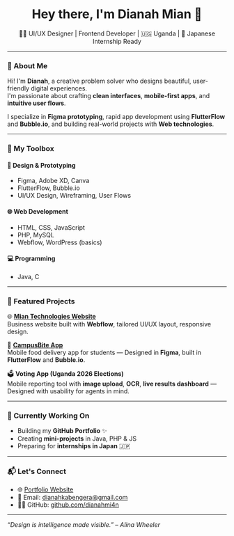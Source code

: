<h1 align="center">Hey there, I'm Dianah Mian 👋</h1>

<p align="center">
  👩‍💻 UI/UX Designer | Frontend Developer | 🇺🇬 Uganda | 🌸 Japanese Internship Ready
</p>

---

### 🌟 About Me

Hi! I'm **Dianah**, a creative problem solver who designs beautiful, user-friendly digital experiences.  
I'm passionate about crafting **clean interfaces**, **mobile-first apps**, and **intuitive user flows**.

I specialize in **Figma prototyping**, rapid app development using **FlutterFlow** and **Bubble.io**, and building real-world projects with **Web technologies**.

---

### 🔧 My Toolbox

#### 🎨 Design & Prototyping
- Figma, Adobe XD, Canva  
- FlutterFlow, Bubble.io  
- UI/UX Design, Wireframing, User Flows

#### 🌐 Web Development
- HTML, CSS, JavaScript  
- PHP, MySQL  
- Webflow, WordPress (basics)

#### 💻 Programming
- Java, C

---

### 🚀 Featured Projects

🌐 [**Mian Technologies Website**](https://miantechnologies.webflow.io)  
Business website built with **Webflow**, tailored UI/UX layout, responsive design.

📱 [**CampusBite App**](https://campusbite.flutterflow.app)  
Mobile food delivery app for students — Designed in **Figma**, built in **FlutterFlow** and **Bubble.io**.

🗳️ **Voting App (Uganda 2026 Elections)**  
Mobile reporting tool with **image upload**, **OCR**, **live results dashboard** — Designed with usability for agents in mind.

---

### 📌 Currently Working On

- Building my **GitHub Portfolio** ✨
- Creating **mini-projects** in Java, PHP & JS
- Preparing for **internships in Japan** 🇯🇵

---

### 📬 Let's Connect

- 🌐 [Portfolio Website](mbekeka-dianah.webflow.io)  
- 💌 Email: dianahkabengera@gmail.com  
- 🧑‍💻 GitHub: [github.com/dianahmi4n](https://github.com/dianahmi4n)

---

_“Design is intelligence made visible.” – Alina Wheeler_  
